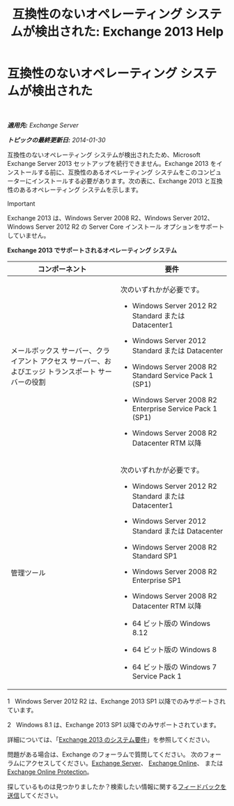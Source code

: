 ﻿---
title: '互換性のないオペレーティング システムが検出された: Exchange 2013 Help'
TOCTitle: 互換性のないオペレーティング システムが検出された
ms:assetid: a3a948d9-4991-4088-9013-0a4c944295e4
ms:mtpsurl: https://technet.microsoft.com/ja-jp/library/ms.exch.setupreadiness.validosversion(v=EXCHG.150)
ms:contentKeyID: 49129652
ms.date: 04/24/2018
mtps_version: v=EXCHG.150
ms.translationtype: HT
---

# 互換性のないオペレーティング システムが検出された

 

_**適用先:** Exchange Server_

_**トピックの最終更新日:** 2014-01-30_

互換性のないオペレーティング システムが検出されたため、Microsoft Exchange Server 2013 セットアップを続行できません。Exchange 2013 をインストールする前に、互換性のあるオペレーティング システムをこのコンピューターにインストールする必要があります。次の表に、Exchange 2013 と互換性のあるオペレーティング システムを示します。


> [!IMPORTANT]
> Exchange 2013 は、Windows Server 2008 R2、Windows Server 2012、Windows Server 2012 R2 の Server Core インストール オプションをサポートしていません。



**Exchange 2013 でサポートされるオペレーティング システム**


<table>
<colgroup>
<col style="width: 50%" />
<col style="width: 50%" />
</colgroup>
<thead>
<tr class="header">
<th>コンポーネント</th>
<th>要件</th>
</tr>
</thead>
<tbody>
<tr class="odd">
<td><p>メールボックス サーバー、クライアント アクセス サーバー、およびエッジ トランスポート サーバーの役割</p></td>
<td><p>次のいずれかが必要です。</p>
<ul>
<li><p>Windows Server 2012 R2 Standard または Datacenter1</p></li>
<li><p>Windows Server 2012 Standard または Datacenter</p></li>
<li><p>Windows Server 2008 R2 Standard Service Pack 1 (SP1)</p></li>
<li><p>Windows Server 2008 R2 Enterprise Service Pack 1 (SP1)</p></li>
<li><p>Windows Server 2008 R2 Datacenter RTM 以降</p></li>
</ul></td>
</tr>
<tr class="even">
<td><p>管理ツール</p></td>
<td><p>次のいずれかが必要です。</p>
<ul>
<li><p>Windows Server 2012 R2 Standard または Datacenter1</p></li>
<li><p>Windows Server 2012 Standard または Datacenter</p></li>
<li><p>Windows Server 2008 R2 Standard SP1</p></li>
<li><p>Windows Server 2008 R2 Enterprise SP1</p></li>
<li><p>Windows Server 2008 R2 Datacenter RTM 以降</p></li>
<li><p>64 ビット版の Windows 8.12</p></li>
<li><p>64 ビット版の Windows 8</p></li>
<li><p>64 ビット版の Windows 7 Service Pack 1</p></li>
</ul></td>
</tr>
</tbody>
</table>


1   Windows Server 2012 R2 は、Exchange 2013 SP1 以降でのみサポートされています。

2   Windows 8.1 は、Exchange 2013 SP1 以降でのみサポートされています。

詳細については、「[Exchange 2013 のシステム要件](exchange-2013-system-requirements-exchange-2013-help.md)」を参照してください。

問題がある場合は、Exchange のフォーラムで質問してください。 次のフォーラムにアクセスしてください。[Exchange Server](https://go.microsoft.com/fwlink/p/?linkid=60612)、 [Exchange Online](https://go.microsoft.com/fwlink/p/?linkid=267542)、 または [Exchange Online Protection](https://go.microsoft.com/fwlink/p/?linkid=285351)。

探しているものは見つかりましたか？検索したい情報に関する[フィードバックを送信](mailto:exsetuphelpfeedback@microsoft.com?subject=exchange%202013%20setup%20help%20feedback)してください。

